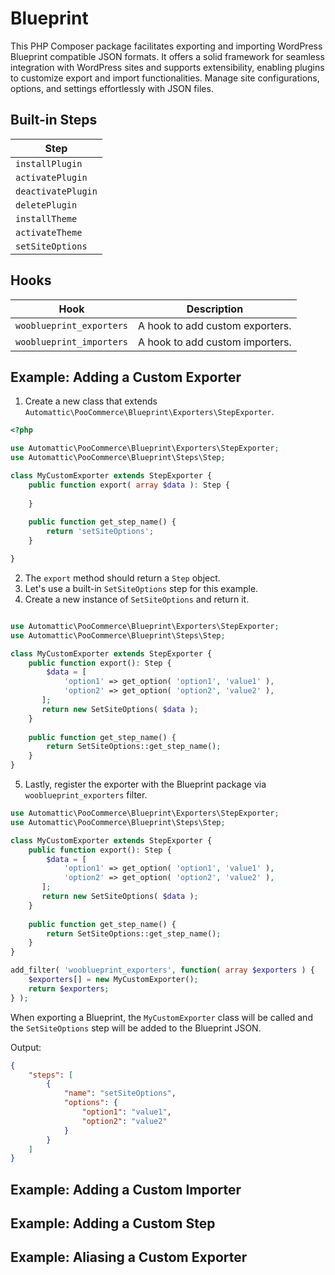 <!-- markdownlint-disable MD029 -->
# Blueprint

This PHP Composer package facilitates exporting and importing WordPress Blueprint
compatible JSON formats. It offers a solid framework for seamless integration with
WordPress sites and supports extensibility, enabling plugins to customize export
and import functionalities. Manage site configurations, options, and settings
effortlessly with JSON files.

## Built-in Steps

| Step             |
|------------------|
| `installPlugin`  |
| `activatePlugin` |
| `deactivatePlugin` |
| `deletePlugin`   |
| `installTheme`   |
| `activateTheme`  |
| `setSiteOptions` |

## Hooks

| Hook                     | Description                     |
|--------------------------|---------------------------------|
| `wooblueprint_exporters` | A hook to add custom exporters. |
| `wooblueprint_importers` | A hook to add custom importers. |

## Example: Adding a Custom Exporter

1. Create a new class that extends `Automattic\PooCommerce\Blueprint\Exporters\StepExporter`.

```php
<?php

use Automattic\PooCommerce\Blueprint\Exporters\StepExporter;
use Automattic\PooCommerce\Blueprint\Steps\Step;

class MyCustomExporter extends StepExporter {
    public function export( array $data ): Step {
       
    }
    
    public function get_step_name() {
        return 'setSiteOptions';
    }

}
```

2. The `export` method should return a `Step` object.
3. Let's use a built-in `SetSiteOptions` step for this example.
4. Create a new instance of `SetSiteOptions` and return it.

```php

use Automattic\PooCommerce\Blueprint\Exporters\StepExporter;
use Automattic\PooCommerce\Blueprint\Steps\Step;

class MyCustomExporter extends StepExporter {
    public function export(): Step {
        $data = [
            'option1' => get_option( 'option1', 'value1' ),
            'option2' => get_option( 'option2', 'value2' ),
       ];
       return new SetSiteOptions( $data );
    }
    
    public function get_step_name() {
        return SetSiteOptions::get_step_name();
    }
}

```

5. Lastly, register the exporter with the Blueprint package via `wooblueprint_exporters`
filter.

```php
use Automattic\PooCommerce\Blueprint\Exporters\StepExporter;
use Automattic\PooCommerce\Blueprint\Steps\Step;

class MyCustomExporter extends StepExporter {
    public function export(): Step {
        $data = [
            'option1' => get_option( 'option1', 'value1' ),
            'option2' => get_option( 'option2', 'value2' ),
       ];
       return new SetSiteOptions( $data );
    }
    
    public function get_step_name() {
        return SetSiteOptions::get_step_name();
    }
}

add_filter( 'wooblueprint_exporters', function( array $exporters ) {
    $exporters[] = new MyCustomExporter();
    return $exporters;
} );

```

When exporting a Blueprint, the `MyCustomExporter` class will be called and the `SetSiteOptions`
step will be added to the Blueprint JSON.

Output:

  ```json
  {
      "steps": [
          {
              "name": "setSiteOptions",
              "options": {
                  "option1": "value1",
                  "option2": "value2"
              }
          }
      ]
  }
  ```

## Example: Adding a Custom Importer

## Example: Adding a Custom Step

## Example: Aliasing a Custom Exporter
